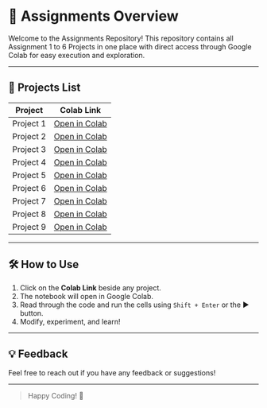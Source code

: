 # 📘 Assignments Overview

Welcome to the Assignments Repository! This repository contains all Assignment 1 to 6 Projects in one place with direct access through Google Colab for easy execution and exploration.

---

## 🚀 Projects List

| **Project**    | **Colab Link** |
|----------------|----------------|
| Project 1      | [Open in Colab](https://colab.research.google.com/drive/1sZU0HY43xDnQcw1LRUdugtXnpEkiR6WU) |
| Project 2      | [Open in Colab](https://colab.research.google.com/drive/1KurGWrcHPXKiMMcv21Ix20Xq4FDT0_HI) |
| Project 3      | [Open in Colab](https://colab.research.google.com/drive/18ENr-afntlo2E5QhtHso0Ln8d2-mQImO) |
| Project 4      | [Open in Colab](https://colab.research.google.com/drive/1dgby3J5akonC1XuvKX9lJGR8z5Bu846S) |
| Project 5      | [Open in Colab](https://colab.research.google.com/drive/1hvWRIeKI935ETKE97vjI77sBT_UTFu2U) |
| Project 6      | [Open in Colab](https://colab.research.google.com/drive/1EbyeRF0v6S5tzRST7oVk5YCQ3D1J51zp) |
| Project 7      | [Open in Colab](https://colab.research.google.com/drive/13EdZovYeT_fURJbR9HGMHHORf425PJTg) |
| Project 8      | [Open in Colab](https://colab.research.google.com/drive/1Jz5szUk7vOE9DVfeDG7F5GVQHpRxvjX1) |
| Project 9      | [Open in Colab](https://colab.research.google.com/drive/1ODaHbPUOe5GfBKPixzW2g_WJmTB-cEu1?authuser=0) |

---

## 🛠 How to Use

1. Click on the **Colab Link** beside any project.
2. The notebook will open in Google Colab.
3. Read through the code and run the cells using `Shift + Enter` or the ▶️ button.
4. Modify, experiment, and learn!

---

## 💡 Feedback

Feel free to reach out if you have any feedback or suggestions!

---

> Happy Coding! 🚀